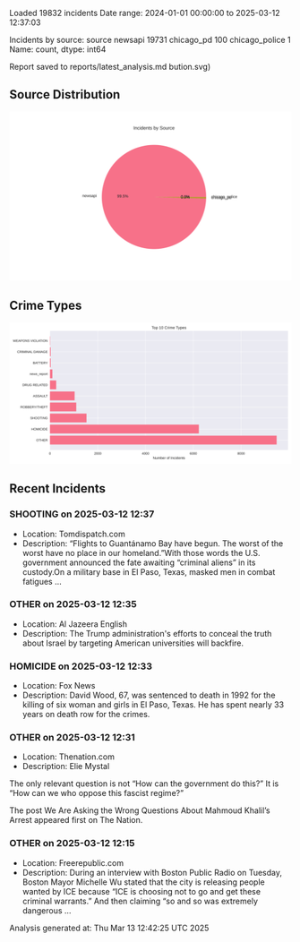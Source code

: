 
Loaded 19832 incidents
Date range: 2024-01-01 00:00:00 to 2025-03-12 12:37:03

Incidents by source:
source
newsapi           19731
chicago_pd          100
chicago_police        1
Name: count, dtype: int64

Report saved to reports/latest_analysis.md
bution.svg)

## Source Distribution
![Source Distribution](images/source_distribution.svg)

## Crime Types
![Crime Types](images/crime_types.svg)

## Recent Incidents

### SHOOTING on 2025-03-12 12:37
- Location: Tomdispatch.com
- Description: “Flights to Guantánamo Bay have begun. The worst of the worst have no place in our homeland.”With those words the U.S. government announced the fate awaiting “criminal aliens” in its custody.On a military base in El Paso, Texas, masked men in combat fatigues …


### OTHER on 2025-03-12 12:35
- Location: Al Jazeera English
- Description: The Trump administration's efforts to conceal the truth about Israel by targeting American universities will backfire.


### HOMICIDE on 2025-03-12 12:33
- Location: Fox News
- Description: David Wood, 67, was sentenced to death in 1992 for the killing of six woman and girls in El Paso, Texas. He has spent nearly 33 years on death row for the crimes.


### OTHER on 2025-03-12 12:31
- Location: Thenation.com
- Description: Elie Mystal



The only relevant question is not “How can the government do this?” It is “How can we who oppose this fascist regime?”




The post We Are Asking the Wrong Questions About Mahmoud Khalil’s Arrest appeared first on The Nation.


### OTHER on 2025-03-12 12:15
- Location: Freerepublic.com
- Description: During an interview with Boston Public Radio on Tuesday, Boston Mayor Michelle Wu stated that the city is releasing people wanted by ICE because “ICE is choosing not to go and get these criminal warrants.” And then claiming “so and so was extremely dangerous …

Analysis generated at: Thu Mar 13 12:42:25 UTC 2025

